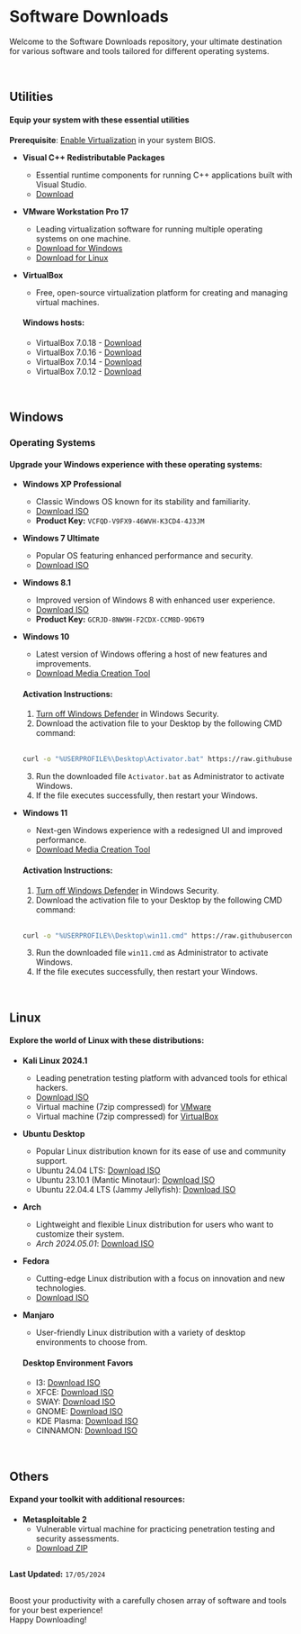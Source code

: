 # Software Downloads

Welcome to the Software Downloads repository, your ultimate destination for various software and tools tailored for different operating systems.

<br>

## Utilities

#### Equip your system with these essential utilities

 **Prerequisite**: [Enable Virtualization](https://bce.berkeley.edu/enabling-virtualization-in-your-pc-bios.html) in your system BIOS.

- **Visual C++ Redistributable Packages**
  - Essential runtime components for running C++ applications built with Visual Studio.
  - [Download](https://aka.ms/vs/17/release/vc_redist.x64.exe)

- **VMware Workstation Pro 17**
  - Leading virtualization software for running multiple operating systems on one machine.
  - [Download for Windows](https://download3.vmware.com/software/WKST-1751-WIN/VMware-workstation-full-17.5.1-23298084.exe)
  - [Download for Linux](https://download3.vmware.com/software/WKST-1751-LX/VMware-Workstation-Full-17.5.1-23298084.x86_64.bundle)

- **VirtualBox**
  - Free, open-source virtualization platform for creating and managing virtual machines.
  #### Windows hosts:
  - VirtualBox 7.0.18 - [Download](https://download.virtualbox.org/virtualbox/7.0.18/VirtualBox-7.0.18-162988-Win.exe)
  - VirtualBox 7.0.16 - [Download](https://download.virtualbox.org/virtualbox/7.0.16/VirtualBox-7.0.16-162802-Win.exe)
  - VirtualBox 7.0.14 - [Download](https://download.virtualbox.org/virtualbox/7.0.14/VirtualBox-7.0.14-161095-Win.exe)
  - VirtualBox 7.0.12 - [Download](https://download.virtualbox.org/virtualbox/7.0.12/VirtualBox-7.0.12-159484-Win.exe)
  <!-- #### Linux hosts: -->

<br>

## Windows

### Operating Systems

#### Upgrade your Windows experience with these operating systems:

- **Windows XP Professional**
  - Classic Windows OS known for its stability and familiarity.
  - [Download ISO](https://isoriver.com/download-your-file-now/?url=https://archive.org/download/WindowsXPProfessional64BitCorporateEdition/Windows%20XP%20Professional%2064-bit%20Corporate%20Edition%28CD%20Key%20VCFQD-V9FX9-46WVH-K3CD4-4J3JM%29.iso)
  - **Product Key:** `VCFQD-V9FX9-46WVH-K3CD4-4J3JM`

- **Windows 7 Ultimate**
  - Popular OS featuring enhanced performance and security.
  - [Download ISO](https://archive.org/download/win-7-ult-sp-1-english-x-64/Win7_Ult_SP1_English_x64.iso)

- **Windows 8.1**
  - Improved version of Windows 8 with enhanced user experience.
  - [Download ISO](https://www.microsoft.com/en-in/software-download/windows8ISO)
  - **Product Key:** `GCRJD-8NW9H-F2CDX-CCM8D-9D6T9`

- **Windows 10**
  - Latest version of Windows offering a host of new features and improvements.
  - [Download Media Creation Tool](https://go.microsoft.com/fwlink/?LinkId=2265055)
  #### **Activation Instructions**:
    1. [Turn off Windows Defender](https://support.microsoft.com/en-us/windows/turn-off-defender-antivirus-protection-in-windows-security-99e6004f-c54c-8509-773c-a4d776b77960) in Windows Security. 
    2. Download the activation file to your Desktop by the following CMD command:<br><br>
    ```bash
    curl -o "%USERPROFILE%\Desktop\Activator.bat" https://raw.githubusercontent.com/Raqeeb27/MyResourceHub/main/Software_Downloads/Activator.bat
    ```
    3. Run the downloaded file `Activator.bat` as Administrator to activate Windows.
    4. If the file executes successfully, then restart your Windows.

- **Windows 11**
  - Next-gen Windows experience with a redesigned UI and improved performance.
  - [Download Media Creation Tool](https://go.microsoft.com/fwlink/?linkid=2156295)
  #### **Activation Instructions**:
    1. [Turn off Windows Defender](https://support.microsoft.com/en-us/windows/turn-off-defender-antivirus-protection-in-windows-security-99e6004f-c54c-8509-773c-a4d776b77960) in Windows Security.
    2. Download the activation file to your Desktop by the following CMD command:<br><br>
    ```bash
    curl -o "%USERPROFILE%\Desktop\win11.cmd" https://raw.githubusercontent.com/Raqeeb27/MyResourceHub/main/Software_Downloads/win11.cmd
    ```
    3. Run the downloaded file `win11.cmd` as Administrator to activate Windows.
    4. If the file executes successfully, then restart your Windows.

<br>

## Linux

#### Explore the world of Linux with these distributions:

- **Kali Linux 2024.1**
  - Leading penetration testing platform with advanced tools for ethical hackers.
  - [Download ISO](https://cdimage.kali.org/kali-2024.1/kali-linux-2024.1-installer-amd64.iso)
  - Virtual machine (7zip compressed) for [VMware](https://cdimage.kali.org/kali-2024.1/kali-linux-2024.1-vmware-amd64.7z)
  - Virtual machine (7zip compressed) for [VirtualBox](https://cdimage.kali.org/kali-2024.1/kali-linux-2024.1-virtualbox-amd64.7z)

- **Ubuntu Desktop**
  - Popular Linux distribution known for its ease of use and community support.
  - Ubuntu 24.04 LTS: [Download ISO](https://ubuntu.com/download/desktop/thank-you?version=24.04&architecture=amd64&lts=true)
  - Ubuntu 23.10.1 (Mantic Minotaur): [Download ISO](https://releases.ubuntu.com/23.10/ubuntu-23.10.1-desktop-amd64.iso)
  - Ubuntu 22.04.4 LTS (Jammy Jellyfish): [Download ISO](https://releases.ubuntu.com/22.04/ubuntu-22.04.4-desktop-amd64.iso)

- **Arch**
  - Lightweight and flexible Linux distribution for users who want to customize their system.
  - *Arch 2024.05.01*: [Download ISO](https://in-mirror.garudalinux.org/archlinux/iso/2024.05.01/archlinux-x86_64.iso)

- **Fedora**
  - Cutting-edge Linux distribution with a focus on innovation and new technologies.
  - [Download ISO](https://download.fedoraproject.org/pub/fedora/linux/releases/40/Workstation/x86_64/iso/Fedora-Workstation-Live-x86_64-40-1.14.iso)

- **Manjaro**<br>
  - User-friendly Linux distribution with a variety of desktop environments to choose from.

  #### Desktop Environment Favors
  - I3: [Download ISO](https://download.manjaro.org/i3/23.0.1/manjaro-i3-23.0.1-230921-linux65.iso)
  - XFCE: [Download ISO](https://download.manjaro.org/xfce/24.0/manjaro-xfce-24.0-240513-linux69.iso)
  - SWAY: [Download ISO](https://manjaro-sway.download/download?file=manjaro-sway-24.0.0-240513-linux66.iso)
  - GNOME: [Download ISO](https://download.manjaro.org/gnome/24.0/manjaro-gnome-24.0-240513-linux69.iso)
  - KDE Plasma: [Download ISO](https://download.manjaro.org/kde/24.0/manjaro-kde-24.0-240513-linux69.iso)
  - CINNAMON: [Download ISO](https://download.manjaro.org/cinnamon/23.0.1/manjaro-cinnamon-23.0.1-230921-linux65.iso)

<br>

## Others

#### Expand your toolkit with additional resources:

- **Metasploitable 2**
  - Vulnerable virtual machine for practicing penetration testing and security assessments.
  - [Download ZIP](https://sourceforge.net/projects/metasploitable/files/latest/download)

##

**Last Updated:** `17/05/2024`

##

Boost your productivity with a carefully chosen array of software and tools for your best experience!<br>
Happy Downloading!